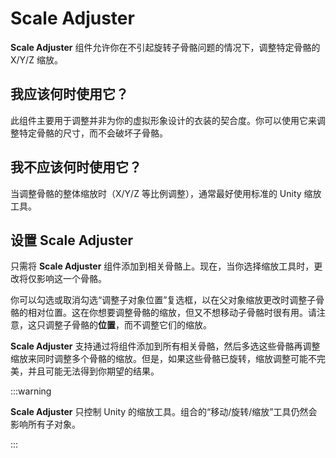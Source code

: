 ﻿# Scale Adjuster



**Scale Adjuster** 组件允许你在不引起旋转子骨骼问题的情况下，调整特定骨骼的 X/Y/Z 缩放。

## 我应该何时使用它？

此组件主要用于调整并非为你的虚拟形象设计的衣装的契合度。你可以使用它来调整特定骨骼的尺寸，而不会破坏子骨骼。

## 我不应该何时使用它？

当调整骨骼的整体缩放时（X/Y/Z 等比例调整），通常最好使用标准的 Unity 缩放工具。

## 设置 Scale Adjuster

只需将 **Scale Adjuster** 组件添加到相关骨骼上。现在，当你选择缩放工具时，更改将仅影响这一个骨骼。

你可以勾选或取消勾选“调整子对象位置”复选框，以在父对象缩放更改时调整子骨骼的相对位置。这在你想要调整骨骼的缩放，但又不想移动子骨骼时很有用。请注意，这只调整子骨骼的**位置**，而不调整它们的缩放。

**Scale Adjuster** 支持通过将组件添加到所有相关骨骼，然后多选这些骨骼再调整缩放来同时调整多个骨骼的缩放。但是，如果这些骨骼已旋转，缩放调整可能不完美，并且可能无法得到你期望的结果。

:::warning



**Scale Adjuster** 只控制 Unity 的缩放工具。组合的“移动/旋转/缩放”工具仍然会影响所有子对象。

:::